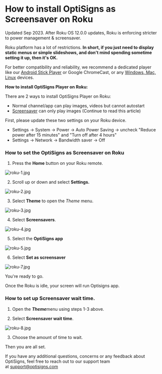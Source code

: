 # How to install OptiSigns as Screensaver on Roku

Updated Sep 2023. After Roku OS 12.0.0 updates, Roku is enforcing stricter to power management & screensaver.

Roku platform has a lot of restrictions. **In short, if you just need to display static menus or simple slideshows, and don't mind spending sometime setting it up, then it's OK.**

For better compatibility and reliability, we recommend a dedicated player like our [Android Stick Player](https://links.optisigns.com/szzk) or Google ChromeCast, or any [Windows, Mac, Linux](https://www.optisigns.com/download) devices.

**How to install OptiSigns Player on Roku:**

There are 2 ways to install OptiSigns Player on Roku:

* Normal channel/app can play images, videos but cannot autostart
* [Screensaver](https://support.optisigns.com/hc/en-us/articles/1500002383502) can only play images (Continue to read this article)

First, please update these two settings on your Roku device.

* Settings -> System -> Power -> Auto Power Saving -> uncheck "Reduce power after 15 minutes" and "Turn off after 4 hours"
* Settings -> Network -> Bandwidth saver -> Off

### How to set the OptiSigns as Screensaver on Roku

1. Press the **Home** button on your Roku remote.

![roku-1.jpg](https://support.optisigns.com/hc/article_attachments/1500002179302)

2. Scroll up or down and select **Settings.**

![roku-2.jpg](https://support.optisigns.com/hc/article_attachments/360103238393)

3. Select **Theme** to open the *Theme* menu.

![roku-3.jpg](https://support.optisigns.com/hc/article_attachments/1500002241201)

4. Select **Screensavers**.

![roku-4.jpg](https://support.optisigns.com/hc/article_attachments/360103237233)

5. Select the **OptiSigns app**

![roku-5.jpg](https://support.optisigns.com/hc/article_attachments/1500002179942)

6. Select **Set as screensaver**

![roku-7.jpg](https://support.optisigns.com/hc/article_attachments/1500002241821)

You're ready to go.

Once the Roku is idle, your screen will run Optisigns app.

### How to set up Screensaver wait time.

1. Open the ***Theme***menu using steps 1-3 above.

2. Select **Screensaver wait time**.

![roku-8.jpg](https://support.optisigns.com/hc/article_attachments/1500002241841)

3. Choose the amount of time to wait.

Then you are all set.

If you have any additional questions, concerns or any feedback about OptiSigns, feel free to reach out to our support team at [support@optisigns.com](mailto:support@optisigns.com)
